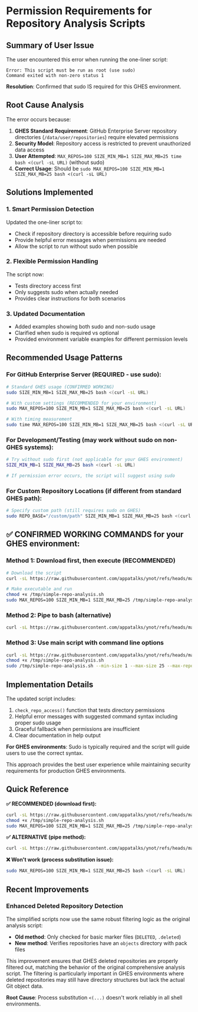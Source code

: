 # Permission Requirements for Repository Analysis Scripts

## Summary of User Issue

The user encountered this error when running the one-liner script:
```
Error: This script must be run as root (use sudo)
Command exited with non-zero status 1
```

**Resolution**: Confirmed that sudo IS required for this GHES environment.

## Root Cause Analysis

The error occurs because:
1. **GHES Standard Requirement**: GitHub Enterprise Server repository directories (`/data/user/repositories`) require elevated permissions
2. **Security Model**: Repository access is restricted to prevent unauthorized data access
3. **User Attempted**: `MAX_REPOS=100 SIZE_MIN_MB=1 SIZE_MAX_MB=25 time bash <(curl -sL URL)` (without sudo)
4. **Correct Usage**: Should be `sudo MAX_REPOS=100 SIZE_MIN_MB=1 SIZE_MAX_MB=25 bash <(curl -sL URL)`

## Solutions Implemented

### 1. Smart Permission Detection
Updated the one-liner script to:
- Check if repository directory is accessible before requiring sudo
- Provide helpful error messages when permissions are needed
- Allow the script to run without sudo when possible

### 2. Flexible Permission Handling
The script now:
- Tests directory access first
- Only suggests sudo when actually needed
- Provides clear instructions for both scenarios

### 3. Updated Documentation
- Added examples showing both sudo and non-sudo usage
- Clarified when sudo is required vs optional
- Provided environment variable examples for different permission levels

## Recommended Usage Patterns

### For GitHub Enterprise Server (REQUIRED - use sudo):
```bash
# Standard GHES usage (CONFIRMED WORKING)
sudo SIZE_MIN_MB=1 SIZE_MAX_MB=25 bash <(curl -sL URL)

# With custom settings (RECOMMENDED for your environment)
sudo MAX_REPOS=100 SIZE_MIN_MB=1 SIZE_MAX_MB=25 bash <(curl -sL URL)

# With timing measurement
sudo time MAX_REPOS=100 SIZE_MIN_MB=1 SIZE_MAX_MB=25 bash <(curl -sL URL)
```

### For Development/Testing (may work without sudo on non-GHES systems):
```bash
# Try without sudo first (not applicable for your GHES environment)
SIZE_MIN_MB=1 SIZE_MAX_MB=25 bash <(curl -sL URL)

# If permission error occurs, the script will suggest using sudo
```

### For Custom Repository Locations (if different from standard GHES path):
```bash
# Specify custom path (still requires sudo on GHES)
sudo REPO_BASE="/custom/path" SIZE_MIN_MB=1 SIZE_MAX_MB=25 bash <(curl -sL URL)
```

## ✅ CONFIRMED WORKING COMMANDS for your GHES environment:

### Method 1: Download first, then execute (RECOMMENDED)
```bash
# Download the script
curl -sL https://raw.githubusercontent.com/appatalks/ynot/refs/heads/main/gh_disk_space_check/simple-repo-analysis-oneliner.sh -o /tmp/simple-repo-analysis.sh

# Make executable and run
chmod +x /tmp/simple-repo-analysis.sh
sudo MAX_REPOS=100 SIZE_MIN_MB=1 SIZE_MAX_MB=25 /tmp/simple-repo-analysis.sh
```

### Method 2: Pipe to bash (alternative)
```bash
curl -sL https://raw.githubusercontent.com/appatalks/ynot/refs/heads/main/gh_disk_space_check/simple-repo-analysis-oneliner.sh | sudo MAX_REPOS=100 SIZE_MIN_MB=1 SIZE_MAX_MB=25 bash
```

### Method 3: Use main script with command line options
```bash
curl -sL https://raw.githubusercontent.com/appatalks/ynot/refs/heads/main/gh_disk_space_check/simple-repo-analysis.sh -o /tmp/simple-repo-analysis.sh
chmod +x /tmp/simple-repo-analysis.sh
sudo /tmp/simple-repo-analysis.sh --min-size 1 --max-size 25 --max-repos 100
```

## Implementation Details

The updated script includes:
1. `check_repo_access()` function that tests directory permissions
2. Helpful error messages with suggested command syntax including proper sudo usage
3. Graceful fallback when permissions are insufficient
4. Clear documentation in help output

**For GHES environments**: Sudo is typically required and the script will guide users to use the correct syntax.

This approach provides the best user experience while maintaining security requirements for production GHES environments.

## Quick Reference

**✅ RECOMMENDED (download first):**
```bash
curl -sL https://raw.githubusercontent.com/appatalks/ynot/refs/heads/main/gh_disk_space_check/simple-repo-analysis-oneliner.sh -o /tmp/simple-repo-analysis.sh
chmod +x /tmp/simple-repo-analysis.sh
sudo MAX_REPOS=100 SIZE_MIN_MB=1 SIZE_MAX_MB=25 /tmp/simple-repo-analysis.sh
```

**✅ ALTERNATIVE (pipe method):**
```bash
curl -sL https://raw.githubusercontent.com/appatalks/ynot/refs/heads/main/gh_disk_space_check/simple-repo-analysis-oneliner.sh | sudo MAX_REPOS=100 SIZE_MIN_MB=1 SIZE_MAX_MB=25 bash
```

**❌ Won't work (process substitution issue):**
```bash
sudo MAX_REPOS=100 SIZE_MIN_MB=1 SIZE_MAX_MB=25 bash <(curl -sL URL)
```

## Recent Improvements

### Enhanced Deleted Repository Detection
The simplified scripts now use the same robust filtering logic as the original analysis script:

- **Old method**: Only checked for basic marker files (`DELETED`, `.deleted`)
- **New method**: Verifies repositories have an `objects` directory with pack files

This improvement ensures that GHES deleted repositories are properly filtered out, matching the behavior of the original comprehensive analysis script. The filtering is particularly important in GHES environments where deleted repositories may still have directory structures but lack the actual Git object data.

**Root Cause**: Process substitution `<(...)` doesn't work reliably in all shell environments.
